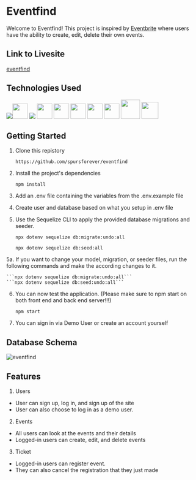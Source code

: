 # Eventfind
Welcome to Eventfind! This project is inspired by [Eventbrite](https://www.eventbrite.com/) where users have the ability to create, edit, delete their own events.

## Link to Livesite
[eventfind](https://eventfind.herokuapp.com/)

## Technologies Used
<img src="https://img.icons8.com/color/48/000000/javascript--v1.png"/><img src="https://cdn.jsdelivr.net/gh/devicons/devicon/icons/express/express-original-wordmark.svg" height=40/> <img src="https://img.icons8.com/color/48/000000/css3.png"/> <img src="https://cdn.jsdelivr.net/gh/devicons/devicon/icons/sequelize/sequelize-original.svg" height=40 /> <img src='https://upload.wikimedia.org/wikipedia/commons/thumb/a/a7/React-icon.svg/2300px-React-icon.svg.png' height=40 /> <img src="https://cdn.jsdelivr.net/gh/devicons/devicon/icons/redux/redux-original.svg" height=40/> <img src="https://cdn.jsdelivr.net/gh/devicons/devicon/icons/nodejs/nodejs-plain-wordmark.svg" height=40/> <img  src="https://cdn.jsdelivr.net/gh/devicons/devicon/icons/html5/html5-original.svg"  height=40/> <img src="https://img.icons8.com/nolan/64/git.png" height=50/> <img src="https://img.icons8.com/color/48/000000/visual-studio-code-2019.png" height=44/>

## Getting Started
1. Clone this repistory

    ```https://github.com/spursforever/eventfind```

2. Install the project's dependencies

    ```npm install```

3. Add an .env file containing the variables from the .env.example file

4. Create user and database based on what you setup in .env file

5. Use the Sequelize CLI to apply the provided database migrations and seeder.

    ```npx dotenv sequelize db:migrate:undo:all```

    ```npx dotenv sequelize db:seed:all```

5a. If you want to change your model, migration, or seeder files, run the following commands and make the according changes to it.
    
    ```npx dotenv sequelize db:migrate:undo:all```
    ```npx dotenv sequelize db:seed:undo:all```

6. You can now test the application. (Please make sure to npm start on both front end and back end server!!!)

    ```npm start```

7. You can sign in via Demo User or create an account yourself

## Database Schema
![eventfind](https://user-images.githubusercontent.com/94093737/167735493-5c73146e-7f54-40c1-97fb-67ca5a9c62c8.png)

## Features
1. Users
* User can sign up, log in, and sign up of the site
* User can also choose to log in as a demo user.
2. Events
* All users can look at the events and their details
* Logged-in users can create, edit, and delete events
3. Ticket
* Logged-in users can register event.
* They can also cancel the registration that they just made


